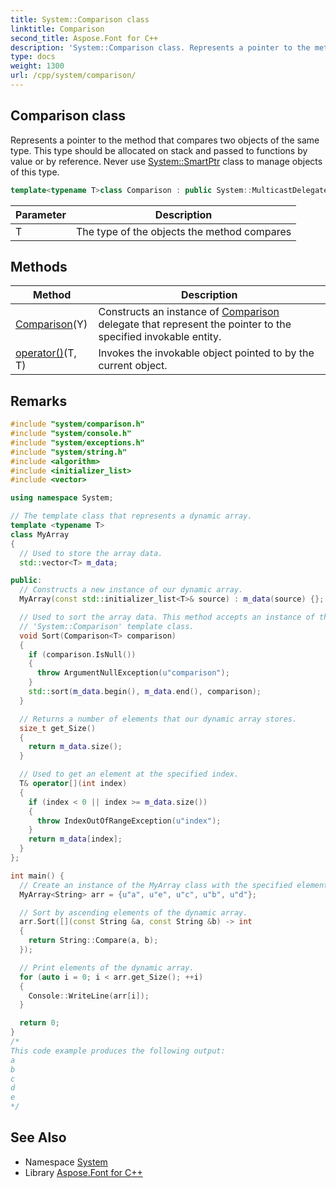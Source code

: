 ```yaml
---
title: System::Comparison class
linktitle: Comparison
second_title: Aspose.Font for C++
description: 'System::Comparison class. Represents a pointer to the method that compares two objects of the same type. This type should be allocated on stack and passed to functions by value or by reference. Never use System::SmartPtr class to manage objects of this type in C++.'
type: docs
weight: 1300
url: /cpp/system/comparison/
---
```

## Comparison class


Represents a pointer to the method that compares two objects of the same type. This type should be allocated on stack and passed to functions by value or by reference. Never use [System::SmartPtr](../smartptr/) class to manage objects of this type.

```cpp
template<typename T>class Comparison : public System::MulticastDelegate<int(T, T)>
```


| Parameter | Description |
| --- | --- |
| T | The type of the objects the method compares |
## Methods

| Method | Description |
| --- | --- |
| [Comparison](./comparison/)(Y) | Constructs an instance of [Comparison](./) delegate that represent the pointer to the specified invokable entity. |
| [operator()](./operator()/)(T, T) | Invokes the invokable object pointed to by the current object. |
## Remarks



```cpp
#include "system/comparison.h"
#include "system/console.h"
#include "system/exceptions.h"
#include "system/string.h"
#include <algorithm>
#include <initializer_list>
#include <vector>

using namespace System;

// The template class that represents a dynamic array.
template <typename T>
class MyArray
{
  // Used to store the array data.
  std::vector<T> m_data;

public:
  // Constructs a new instance of our dynamic array.
  MyArray(const std::initializer_list<T>& source) : m_data(source) {};

  // Used to sort the array data. This method accepts an instance of the
  // 'System::Comparison' template class.
  void Sort(Comparison<T> comparison)
  {
    if (comparison.IsNull())
    {
      throw ArgumentNullException(u"comparison");
    }
    std::sort(m_data.begin(), m_data.end(), comparison);
  }

  // Returns a number of elements that our dynamic array stores.
  size_t get_Size()
  {
    return m_data.size();
  }

  // Used to get an element at the specified index.
  T& operator[](int index)
  {
    if (index < 0 || index >= m_data.size())
    {
      throw IndexOutOfRangeException(u"index");
    }
    return m_data[index];
  }
};

int main() {
  // Create an instance of the MyArray class with the specified elements.
  MyArray<String> arr = {u"a", u"e", u"c", u"b", u"d"};

  // Sort by ascending elements of the dynamic array.
  arr.Sort([](const String &a, const String &b) -> int
  {
    return String::Compare(a, b);
  });

  // Print elements of the dynamic array.
  for (auto i = 0; i < arr.get_Size(); ++i)
  {
    Console::WriteLine(arr[i]);
  }

  return 0;
}
/*
This code example produces the following output:
a
b
c
d
e
*/
```

## See Also

* Namespace [System](../)
* Library [Aspose.Font for C++](../../)
